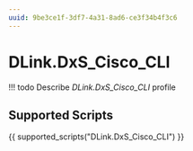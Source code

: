 ```yaml
---
uuid: 9be3ce1f-3df7-4a31-8ad6-ce3f34b4f3c6
---
```



# DLink.DxS_Cisco_CLI


<!-- prettier-ignore -->
!!! todo
    Describe *DLink.DxS_Cisco_CLI* profile

## Supported Scripts

{{ supported_scripts("DLink.DxS_Cisco_CLI") }}
